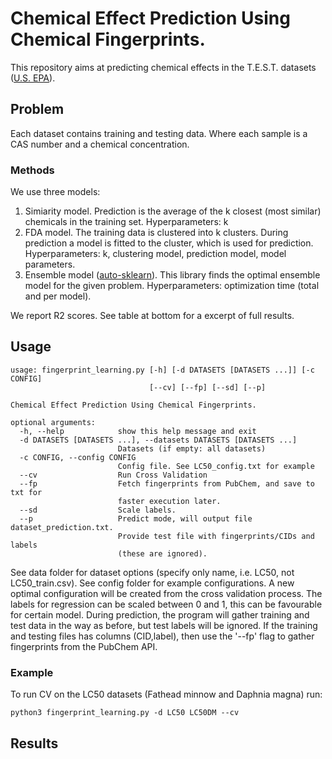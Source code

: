 

# Chemical Effect Prediction Using Chemical Fingerprints.
This repository aims at predicting chemical effects in the T.E.S.T. datasets ([U.S. EPA](https://www.epa.gov/chemical-research/toxicity-estimation-software-tool-test)).

## Problem
Each dataset contains training and testing data. Where each sample is a CAS number and a chemical concentration. 

### Methods
We use three models:
1. Simiarity model. Prediction is the average of the k closest (most similar) chemicals in the training set. Hyperparameters: k
2. FDA model. The training data is clustered into k clusters. During prediction a model is fitted to the cluster, which is used for prediction. Hyperparameters: k, clustering model, prediction model, model parameters. 
3. Ensemble model ([auto-sklearn](https://automl.github.io/auto-sklearn/master/)). This library finds the optimal ensemble model for the given problem. Hyperparameters: optimization time (total and per model). 

We report R2 scores. See table at bottom for a excerpt of full results. 

## Usage 
```
usage: fingerprint_learning.py [-h] [-d DATASETS [DATASETS ...]] [-c CONFIG]
                               [--cv] [--fp] [--sd] [--p]

Chemical Effect Prediction Using Chemical Fingerprints.

optional arguments:
  -h, --help            show this help message and exit
  -d DATASETS [DATASETS ...], --datasets DATASETS [DATASETS ...]
                        Datasets (if empty: all datasets)
  -c CONFIG, --config CONFIG
                        Config file. See LC50_config.txt for example
  --cv                  Run Cross Validation
  --fp                  Fetch fingerprints from PubChem, and save to txt for
                        faster execution later.
  --sd                  Scale labels.
  --p                   Predict mode, will output file dataset_prediction.txt.
                        Provide test file with fingerprints/CIDs and labels
                        (these are ignored).
```

See data folder for dataset options (specify only name, i.e. LC50, not LC50_train.csv). See config folder for example configurations. A new optimal configuration will be created from the cross validation process. The labels for regression can be scaled between 0 and 1, this can be favourable for certain model. 
During prediction, the program will gather training and test data in the way as before, but test labels will be ignored. 
If the training and testing files has columns (CID,label), then use the '--fp' flag to gather fingerprints from the PubChem API.

### Example 
To run CV on the LC50 datasets (Fathead minnow and Daphnia magna) run:
```
python3 fingerprint_learning.py -d LC50 LC50DM --cv
```

## Results


